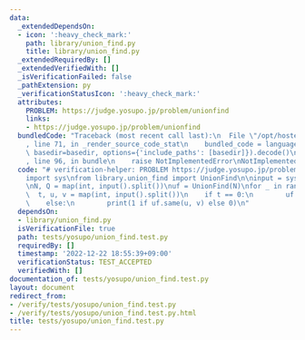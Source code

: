 ```yaml
---
data:
  _extendedDependsOn:
  - icon: ':heavy_check_mark:'
    path: library/union_find.py
    title: library/union_find.py
  _extendedRequiredBy: []
  _extendedVerifiedWith: []
  _isVerificationFailed: false
  _pathExtension: py
  _verificationStatusIcon: ':heavy_check_mark:'
  attributes:
    PROBLEM: https://judge.yosupo.jp/problem/unionfind
    links:
    - https://judge.yosupo.jp/problem/unionfind
  bundledCode: "Traceback (most recent call last):\n  File \"/opt/hostedtoolcache/PyPy/3.7.13/x64/site-packages/onlinejudge_verify/documentation/build.py\"\
    , line 71, in _render_source_code_stat\n    bundled_code = language.bundle(stat.path,\
    \ basedir=basedir, options={'include_paths': [basedir]}).decode()\n  File \"/opt/hostedtoolcache/PyPy/3.7.13/x64/site-packages/onlinejudge_verify/languages/python.py\"\
    , line 96, in bundle\n    raise NotImplementedError\nNotImplementedError\n"
  code: "# verification-helper: PROBLEM https://judge.yosupo.jp/problem/unionfind\n\
    import sys\nfrom library.union_find import UnionFind\n\ninput = sys.stdin.readline\n\
    \nN, Q = map(int, input().split())\nuf = UnionFind(N)\nfor _ in range(Q):\n  \
    \  t, u, v = map(int, input().split())\n    if t == 0:\n        uf.unite(u, v)\n\
    \    else:\n        print(1 if uf.same(u, v) else 0)\n"
  dependsOn:
  - library/union_find.py
  isVerificationFile: true
  path: tests/yosupo/union_find.test.py
  requiredBy: []
  timestamp: '2022-12-22 18:55:39+09:00'
  verificationStatus: TEST_ACCEPTED
  verifiedWith: []
documentation_of: tests/yosupo/union_find.test.py
layout: document
redirect_from:
- /verify/tests/yosupo/union_find.test.py
- /verify/tests/yosupo/union_find.test.py.html
title: tests/yosupo/union_find.test.py
---
```


